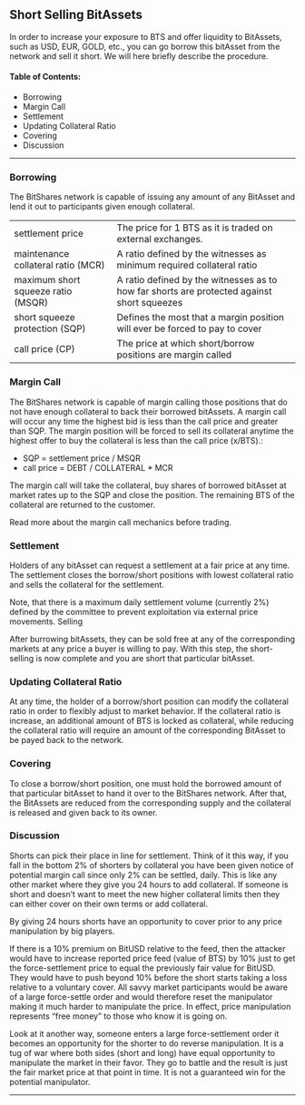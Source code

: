 ## Short Selling BitAssets

In order to increase your exposure to BTS and offer liquidity to BitAssets, such as USD, EUR, GOLD, etc., you can go borrow this bitAsset from the network and sell it short. We will here briefly describe the procedure.

#### Table of Contents:
- Borrowing
- Margin Call
- Settlement
- Updating Collateral Ratio
- Covering
- Discussion

***

### Borrowing

The BitShares network is capable of issuing any amount of any BitAsset and lend it out to participants given enough collateral.

|   |   | 
|---|---|
| settlement price    | The price for 1 BTS as it is traded on external exchanges.             |
| maintenance collateral ratio (MCR) |  A ratio defined by the witnesses as minimum required collateral ratio     |
| maximum short squeeze ratio (MSQR) | A ratio defined by the witnesses as to how far shorts are protected against short squeezes |
| short squeeze protection (SQP)     | Defines the most that a margin position will ever be forced to pay to cover   |
|call price (CP)                    | The price at which short/borrow positions are margin called        

### Margin Call

The BitShares network is capable of margin calling those positions that do not have enough collateral to back their borrowed bitAssets. A margin call will occur any time the highest bid is less than the call price and greater than SQP. The margin position will be forced to sell its collateral anytime the highest offer to buy the collateral is less than the call price (x/BTS).:

- SQP        = settlement price / MSQR
- call price = DEBT / COLLATERAL * MCR

The margin call will take the collateral, buy shares of borrowed bitAsset at market rates up to the SQP and close the position. The remaining BTS of the collateral are returned to the customer.

Read more about the margin call mechanics before trading.

### Settlement

Holders of any bitAsset can request a settlement at a fair price at any time. The settlement closes the borrow/short positions with lowest collateral ratio and sells the collateral for the settlement.

Note, that there is a maximum daily settlement volume (currently 2%) defined by the committee to prevent exploitation via external price movements.
Selling

After burrowing bitAssets, they can be sold free at any of the corresponding markets at any price a buyer is willing to pay. With this step, the short-selling is now complete and you are short that particular bitAsset.

### Updating Collateral Ratio

At any time, the holder of a borrow/short position can modify the collateral ratio in order to flexibly adjust to market behavior. If the collateral ratio is increase, an additional amount of BTS is locked as collateral, while reducing the collateral ratio will require an amount of the corresponding BitAsset to be payed back to the network.

### Covering

To close a borrow/short position, one must hold the borrowed amount of that particular bitAsset to hand it over to the BitShares network. After that, the BitAssets are reduced from the corresponding supply and the collateral is released and given back to its owner.

### Discussion

Shorts can pick their place in line for settlement. Think of it this way, if you fall in the bottom 2% of shorters by collateral you have been given notice of potential margin call since only 2% can be settled, daily. This is like any other market where they give you 24 hours to add collateral. If someone is short and doesn’t want to meet the new higher collateral limits then they can either cover on their own terms or add collateral.

By giving 24 hours shorts have an opportunity to cover prior to any price manipulation by big players.

If there is a 10% premium on BitUSD relative to the feed, then the attacker would have to increase reported price feed (value of BTS) by 10% just to get the force-settlement price to equal the previously fair value for BitUSD. They would have to push beyond 10% before the short starts taking a loss relative to a voluntary cover. All savvy market participants would be aware of a large force-settle order and would therefore reset the manipulator making it much harder to manipulate the price. In effect, price manipulation represents “free money” to those who know it is going on.

Look at it another way, someone enters a large force-settlement order it becomes an opportunity for the shorter to do reverse manipulation. It is a tug of war where both sides (short and long) have equal opportunity to manipulate the market in their favor. They go to battle and the result is just the fair market price at that point in time. It is not a guaranteed win for the potential manipulator.

***
